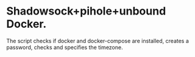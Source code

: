 # Shadowsock+pihole+unbound Docker.

The script checks if docker and docker-compose are installed, creates a password, checks and specifies the timezone.
